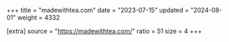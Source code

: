 +++
title = "madewithtea.com"
date = "2023-07-15"
updated = "2024-08-01"
weight = 4332

[extra]
source = "https://madewithtea.com/"
ratio = 51
size = 4
+++
